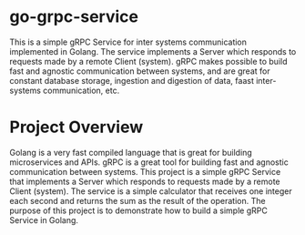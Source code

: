 # go-grpc-service
This is a simple gRPC Service for inter systems communication implemented in Golang. The service implements a Server which responds to requests made by a remote Client (system). gRPC makes possible to build fast and agnostic communication between systems, and are great for constant database storage, ingestion and digestion of data, faast inter-systems communication, etc.

# Project Overview
Golang is a very fast compiled language that is great for building microservices and APIs. gRPC is a great tool for building fast and agnostic communication between systems. This project is a simple gRPC Service that implements a Server which responds to requests made by a remote Client (system). The service is a simple calculator that receives one integer each second and returns the sum as the result of the operation. The purpose of this project is to demonstrate how to build a simple gRPC Service in Golang.

